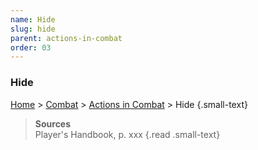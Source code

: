 ```yaml
---
name: Hide
slug: hide
parent: actions-in-combat
order: 03
---
```

### Hide
[Home](dm-operations-center) > [Combat](combat) > [Actions in Combat](actions-in-combat) > Hide {.small-text}

> **Sources** <br/>
> Player's Handbook, p. xxx
{.read .small-text}